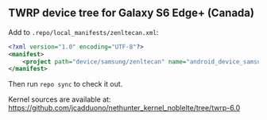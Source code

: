 ## TWRP device tree for Galaxy S6 Edge+ (Canada)

Add to `.repo/local_manifests/zenltecan.xml`:

```xml
<?xml version="1.0" encoding="UTF-8"?>
<manifest>
	<project path="device/samsung/zenltecan" name="android_device_samsung_zenltecan" remote="TeamWin" revision="android-6.0" />
</manifest>
```

Then run `repo sync` to check it out.

Kernel sources are available at: https://github.com/jcadduono/nethunter_kernel_noblelte/tree/twrp-6.0

